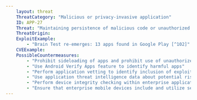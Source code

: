 ```yaml
---
    layout: threat
    ThreatCategory: "Malicious or privacy-invasive application"
    ID: APP-27
    Threat: "Maintaining persistence of malicious code or unauthorized privileged access across device resets by using escalated privileges to write to system partitions, Trusted Execution Environment, bootloader, or other lower-level component that is typically not erased during a device reset"
    ThreatOrigin:
    ExploitExample:
        - "Brain Test re-emerges: 13 apps found in Google Play [^102]"
    CVEExample:
    PossibleCountermeasures:
        - "Prohibit sideloading of apps and prohibit use of unauthorized app stores"
        - "Use Android Verify Apps feature to identify harmful apps"
        - "Perform application vetting to identify inclusion of exploit code or inappropriate behaviors by apps including privilege escalation attempts"
        - "Use application threat intelligence data about potential risks associated with apps installed on devices"
        - "Perform device integrity checking within enterprise applications, such as use of Android's SafetyNet device integrity attestation API"
        - "Ensure that enterprise mobile devices include and utilize secure boot capabilities that verify the integrity of the device"
---
```

